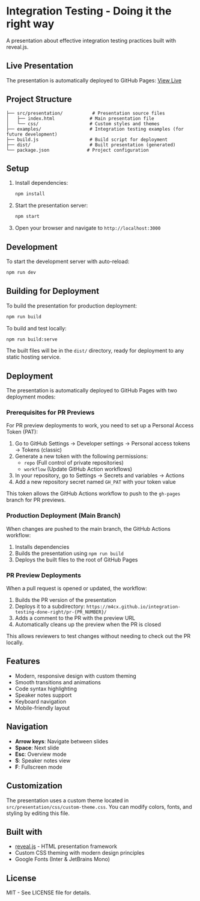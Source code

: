 # Integration Testing - Doing it the right way

A presentation about effective integration testing practices built with reveal.js.

## Live Presentation

The presentation is automatically deployed to GitHub Pages: [View Live](https://m4cx.github.io/integration-testing-done-right/)

## Project Structure

```
├── src/presentation/           # Presentation source files
│   ├── index.html             # Main presentation file
│   └── css/                   # Custom styles and themes
├── examples/                  # Integration testing examples (for future development)
├── build.js                   # Build script for deployment
├── dist/                      # Built presentation (generated)
└── package.json              # Project configuration
```

## Setup

1. Install dependencies:
   ```bash
   npm install
   ```

2. Start the presentation server:
   ```bash
   npm start
   ```

3. Open your browser and navigate to `http://localhost:3000`

## Development

To start the development server with auto-reload:
```bash
npm run dev
```

## Building for Deployment

To build the presentation for production deployment:
```bash
npm run build
```

To build and test locally:
```bash
npm run build:serve
```

The built files will be in the `dist/` directory, ready for deployment to any static hosting service.

## Deployment

The presentation is automatically deployed to GitHub Pages with two deployment modes:

### Prerequisites for PR Previews

For PR preview deployments to work, you need to set up a Personal Access Token (PAT):

1. Go to GitHub Settings → Developer settings → Personal access tokens → Tokens (classic)
2. Generate a new token with the following permissions:
   - `repo` (Full control of private repositories)
   - `workflow` (Update GitHub Action workflows)
3. In your repository, go to Settings → Secrets and variables → Actions
4. Add a new repository secret named `GH_PAT` with your token value

This token allows the GitHub Actions workflow to push to the `gh-pages` branch for PR previews.

### Production Deployment (Main Branch)
When changes are pushed to the main branch, the GitHub Actions workflow:
1. Installs dependencies
2. Builds the presentation using `npm run build`
3. Deploys the built files to the root of GitHub Pages

### PR Preview Deployments
When a pull request is opened or updated, the workflow:
1. Builds the PR version of the presentation
2. Deploys it to a subdirectory: `https://m4cx.github.io/integration-testing-done-right/pr-{PR_NUMBER}/`
3. Adds a comment to the PR with the preview URL
4. Automatically cleans up the preview when the PR is closed

This allows reviewers to test changes without needing to check out the PR locally.

## Features

- Modern, responsive design with custom theming
- Smooth transitions and animations
- Code syntax highlighting
- Speaker notes support
- Keyboard navigation
- Mobile-friendly layout

## Navigation

- **Arrow keys**: Navigate between slides
- **Space**: Next slide
- **Esc**: Overview mode
- **S**: Speaker notes view
- **F**: Fullscreen mode

## Customization

The presentation uses a custom theme located in `src/presentation/css/custom-theme.css`. You can modify colors, fonts, and styling by editing this file.

## Built with

- [reveal.js](https://revealjs.com/) - HTML presentation framework
- Custom CSS theming with modern design principles
- Google Fonts (Inter & JetBrains Mono)

## License

MIT - See LICENSE file for details.